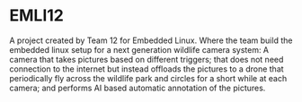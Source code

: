 # EMLI12
A project created by Team 12 for Embedded Linux. 
Where the team build the embedded linux setup for a next generation wildlife
camera system:
A camera that takes pictures based on different triggers; that does not need connection to the
internet but instead offloads the pictures to a drone that periodically fly across the wildlife park and
circles for a short while at each camera; and performs AI based automatic annotation of the
pictures. 
